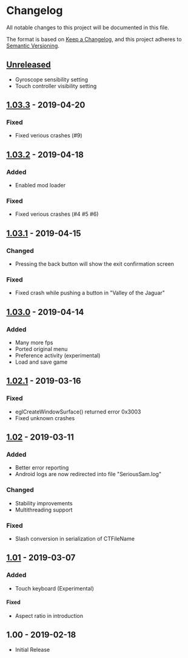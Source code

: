 # Changelog
All notable changes to this project will be documented in this file.

The format is based on [Keep a Changelog](https://keepachangelog.com/en/1.0.0/),
and this project adheres to [Semantic Versioning](https://semver.org/spec/v2.0.0.html).

## [Unreleased]
- Gyroscope sensibility setting
- Touch controller visibility setting

## [1.03.3] - 2019-04-20
### Fixed
- Fixed verious crashes (#9)

## [1.03.2] - 2019-04-18
### Added
- Enabled mod loader
### Fixed
- Fixed verious crashes (#4 #5 #6)

## [1.03.1] - 2019-04-15
### Changed
- Pressing the back button will show the exit confirmation screen
### Fixed
- Fixed crash while pushing a button in "Valley of the Jaguar"

## [1.03.0] - 2019-04-14
### Added
- Many more fps
- Ported original menu
- Preference activity (experimental)
- Load and save game

## [1.02.1] - 2019-03-16
### Fixed
- eglCreateWindowSurface() returned error 0x3003
- Fixed unknown crashes

## [1.02] - 2019-03-11
### Added
- Better error reporting
- Android logs are now redirected into file "SeriousSam.log"
### Changed
- Stability improvements
- Multithreading support
### Fixed
- Slash conversion in serialization of CTFileName

## [1.01] - 2019-03-07
### Added
- Touch keyboard (Experimental)
#### Fixed
- Aspect ratio in introduction

## 1.00 - 2019-02-18
- Initial Release

[Unreleased]: https://github.com/aarcangeli/Serious-Sam-Android/compare/v1.03.3...HEAD
[1.03.3]: https://github.com/aarcangeli/Serious-Sam-Android/compare/v1.03.2...v1.03.3
[1.03.2]: https://github.com/aarcangeli/Serious-Sam-Android/compare/v1.03.1...v1.03.2
[1.03.1]: https://github.com/aarcangeli/Serious-Sam-Android/compare/v1.03.0...v1.03.1
[1.03.0]: https://github.com/aarcangeli/Serious-Sam-Android/compare/v1.02.1...v1.03.0
[1.02.1]: https://github.com/aarcangeli/Serious-Sam-Android/compare/v1.02...v1.02.1
[1.02]: https://github.com/aarcangeli/Serious-Sam-Android/compare/v1.01...v1.02
[1.01]: https://github.com/aarcangeli/Serious-Sam-Android/compare/v1.00...v1.01
